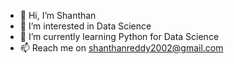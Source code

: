 - 👋 Hi, I’m Shanthan
- 👀 I’m interested in Data Science
- 🌱 I’m currently learning Python for Data Science
- 📫 Reach me on shanthanreddy2002@gmail.com

<!---
Shanthan0/Shanthan0 is a ✨ special ✨ repository because its `README.md` (this file) appears on your GitHub profile.
You can click the Preview link to take a look at your changes.
--->

